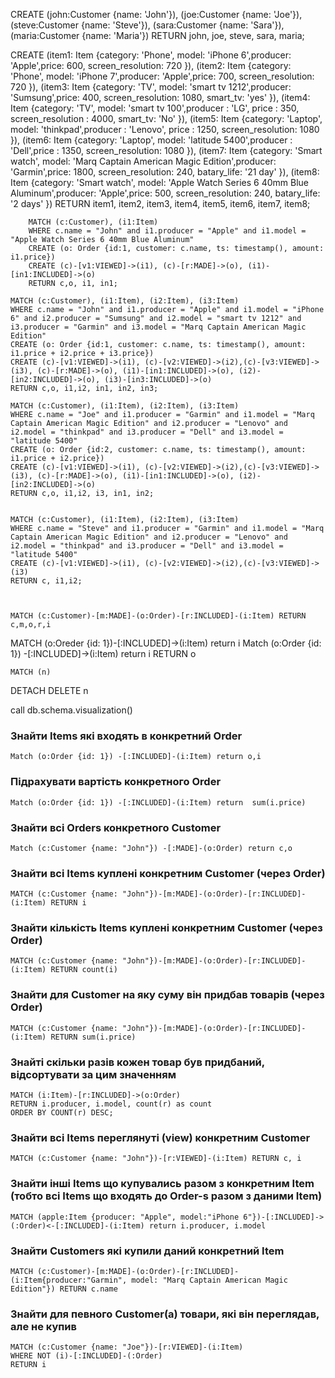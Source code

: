 CREATE (john:Customer {name: 'John'}),
(joe:Customer {name: 'Joe'}),
(steve:Customer {name: 'Steve'}),
(sara:Customer {name: 'Sara'}),
(maria:Customer {name: 'Maria'})
RETURN john, joe, steve, sara, maria;



CREATE
(item1: Item {category: 'Phone', model: 'iPhone 6',producer: 'Apple',price: 600, screen_resolution: 720 }),
(item2: Item {category: 'Phone', model: 'iPhone 7',producer: 'Apple',price: 700, screen_resolution: 720 }),
(item3: Item {category: 'TV', model: 'smart tv 1212',producer: 'Sumsung',price: 400, screen_resolution: 1080, smart_tv: 'yes' }),
(item4: Item {category: 'TV', model: 'smart tv 100',producer : 'LG', price : 350, screen_resolution : 4000, smart_tv: 'No' }),
(item5: Item {category: 'Laptop', model: 'thinkpad',producer : 'Lenovo', price : 1250, screen_resolution: 1080 }),
(item6: Item {category: 'Laptop', model: 'latitude 5400',producer : 'Dell',price : 1350, screen_resolution: 1080 }),
(item7: Item {category: 'Smart watch', model: 'Marq Captain American Magic Edition',producer: 'Garmin',price: 1800, screen_resolution: 240, batary_life: '21 day' }),
(item8: Item {category: 'Smart watch', model: 'Apple Watch Series 6 40mm Blue Aluminum',producer: 'Apple',price: 500, screen_resolution: 240, batary_life: '2 days' })
RETURN item1, item2, item3, item4, item5, item6, item7, item8;


```shell
	MATCH (c:Customer), (i1:Item)
	WHERE c.name = "John" and i1.producer = "Apple" and i1.model = "Apple Watch Series 6 40mm Blue Aluminum"
	CREATE (o: Order {id:1, customer: c.name, ts: timestamp(), amount: i1.price})
	CREATE (c)-[v1:VIEWED]->(i1), (c)-[r:MADE]->(o), (i1)-[in1:INCLUDED]->(o)
	RETURN c,o, i1, in1;
```


	MATCH (c:Customer), (i1:Item), (i2:Item), (i3:Item) 
	WHERE c.name = "John" and i1.producer = "Apple" and i1.model = "iPhone 6" and i2.producer = "Sumsung" and i2.model = "smart tv 1212" and i3.producer = "Garmin" and i3.model = "Marq Captain American Magic Edition"
	CREATE (o: Order {id:1, customer: c.name, ts: timestamp(), amount: i1.price + i2.price + i3.price})
	CREATE (c)-[v1:VIEWED]->(i1), (c)-[v2:VIEWED]->(i2),(c)-[v3:VIEWED]->(i3), (c)-[r:MADE]->(o), (i1)-[in1:INCLUDED]->(o), (i2)-[in2:INCLUDED]->(o), (i3)-[in3:INCLUDED]->(o)
	RETURN c,o, i1,i2, in1, in2, in3;

	MATCH (c:Customer), (i1:Item), (i2:Item), (i3:Item)
	WHERE c.name = "Joe" and i1.producer = "Garmin" and i1.model = "Marq Captain American Magic Edition" and i2.producer = "Lenovo" and i2.model = "thinkpad" and i3.producer = "Dell" and i3.model = "latitude 5400"
	CREATE (o: Order {id:2, customer: c.name, ts: timestamp(), amount: i1.price + i2.price})
	CREATE (c)-[v1:VIEWED]->(i1), (c)-[v2:VIEWED]->(i2),(c)-[v3:VIEWED]->(i3), (c)-[r:MADE]->(o), (i1)-[in1:INCLUDED]->(o), (i2)-[in2:INCLUDED]->(o)
	RETURN c,o, i1,i2, i3, in1, in2;


	MATCH (c:Customer), (i1:Item), (i2:Item), (i3:Item)
	WHERE c.name = "Steve" and i1.producer = "Garmin" and i1.model = "Marq Captain American Magic Edition" and i2.producer = "Lenovo" and i2.model = "thinkpad" and i3.producer = "Dell" and i3.model = "latitude 5400"
	CREATE (c)-[v1:VIEWED]->(i1), (c)-[v2:VIEWED]->(i2),(c)-[v3:VIEWED]->(i3)
	RETURN c, i1,i2;



	MATCH (c:Customer)-[m:MADE]-(o:Order)-[r:INCLUDED]-(i:Item) RETURN c,m,o,r,i


MATCH (o:Oreder {id: 1})-[:INCLUDED]->(i:Item) return i
Match (o:Order {id: 1}) -[:INCLUDED]->(i:Item) return i
RETURN o

	MATCH (n)
DETACH DELETE n

call db.schema.visualization()

### Знайти Items які входять в конкретний Order

```shell
Match (o:Order {id: 1}) -[:INCLUDED]-(i:Item) return o,i
```

### Підрахувати вартість конкретного Order

```shell
Match (o:Order {id: 1}) -[:INCLUDED]-(i:Item) return  sum(i.price)
```

### Знайти всі Orders конкретного Customer

```shell
Match (c:Customer {name: "John"}) -[:MADE]-(o:Order) return c,o
```

### Знайти всі Items куплені конкретним Customer (через Order)

```shell
MATCH (c:Customer {name: "John"})-[m:MADE]-(o:Order)-[r:INCLUDED]-(i:Item) RETURN i
```

### Знайти кількість Items куплені конкретним Customer (через Order)

```shell
MATCH (c:Customer {name: "John"})-[m:MADE]-(o:Order)-[r:INCLUDED]-(i:Item) RETURN count(i)
```

### Знайти для Customer на яку суму він придбав товарів (через Order)

```shell
MATCH (c:Customer {name: "John"})-[m:MADE]-(o:Order)-[r:INCLUDED]-(i:Item) RETURN sum(i.price)
```

### Знайті скільки разів кожен товар був придбаний, відсортувати за цим значенням

```shell
MATCH (i:Item)-[r:INCLUDED]->(o:Order)
RETURN i.producer, i.model, count(r) as count
ORDER BY COUNT(r) DESC;
```

### Знайти всі Items переглянуті (view) конкретним Customer

```shell 
MATCH (c:Customer {name: "John"})-[r:VIEWED]-(i:Item) RETURN c, i
```

### Знайти інші Items що купувались разом з конкретним Item (тобто всі Items що входять до Order-s разом з даними Item)

```shell
MATCH (apple:Item {producer: "Apple", model:"iPhone 6"})-[:INCLUDED]->(:Order)<-[:INCLUDED]-(i:Item) return i.producer, i.model
```


### Знайти Customers які купили даний конкретний Item

```shell
MATCH (c:Customer)-[m:MADE]-(o:Order)-[r:INCLUDED]-(i:Item{producer:"Garmin", model: "Marq Captain American Magic Edition"}) RETURN c.name
```

### Знайти для певного Customer(а) товари, які він переглядав, але не купив

```shell
MATCH (c:Customer {name: "Joe"})-[r:VIEWED]-(i:Item)
WHERE NOT (i)-[:INCLUDED]-(:Order)
RETURN i
```